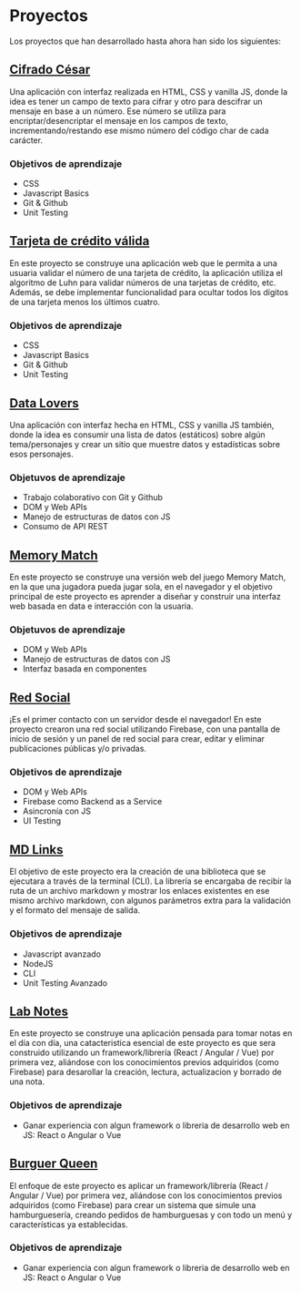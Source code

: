 # Proyectos

Los proyectos que han desarrollado hasta ahora han sido los siguientes:

## [Cifrado César](https://github.com/Laboratoria/bootcamp/tree/main/projects/01-cipher/)

Una aplicación con interfaz realizada en HTML, CSS y vanilla JS, donde la idea
es tener un campo de texto para cifrar y otro para descifrar un mensaje en base
a un número. Ese número se utiliza para encriptar/desencriptar el mensaje en los
 campos de texto, incrementando/restando ese mismo número del código char de
 cada carácter.

### Objetivos de aprendizaje

- CSS
- Javascript Basics
- Git & Github
- Unit Testing

## [Tarjeta de crédito válida](https://github.com/Laboratoria/bootcamp/tree/main/projects/01-card-validation/)

En este proyecto se construye una aplicación web que le permita a una usuaria
validar el número de una tarjeta de crédito, la aplicación utiliza el algoritmo
de Luhn para validar números de una tarjetas de crédito, etc.
Además, se debe implementar funcionalidad para ocultar todos los dígitos de una
tarjeta menos los últimos cuatro.

### Objetivos de aprendizaje

- CSS
- Javascript Basics
- Git & Github
- Unit Testing

## [Data Lovers](https://github.com/Laboratoria/bootcamp/tree/main/projects/02-data-lovers/)

Una aplicación con interfaz hecha en HTML, CSS y vanilla JS también, donde la
idea es consumir una lista de datos (estáticos) sobre algún tema/personajes y
crear un sitio que muestre datos y estadísticas sobre esos personajes.

### Objetuvos de aprendizaje

- Trabajo colaborativo con Git y Github
- DOM y Web APIs
- Manejo de estructuras de datos con JS
- Consumo de API REST

## [Memory Match](https://github.com/Laboratoria/bootcamp/tree/main/projects/02-memory-match/)

En este proyecto se construye una versión web del juego Memory Match,
en la que una jugadora pueda jugar sola, en el navegador y el objetivo
principal de este proyecto es aprender a diseñar y construir una interfaz
web basada en data e interacción con la usuaria.

### Objetuvos de aprendizaje

- DOM y Web APIs
- Manejo de estructuras de datos con JS
- Interfaz basada en componentes

## [Red Social](https://github.com/Laboratoria/bootcamp/tree/main/projects/03-social-network/)

¡Es el primer contacto con un servidor desde el navegador! En este proyecto
crearon una red social utilizando Firebase, con una pantalla de inicio de sesión
 y un panel de red social para crear, editar y eliminar publicaciones públicas
 y/o privadas.

### Objetivos de aprendizaje

- DOM y Web APIs
- Firebase como Backend as a Service
- Asincronía con JS
- UI Testing

## [MD Links](https://github.com/Laboratoria/bootcamp/tree/main/projects/04-md-links/)

El objetivo de este proyecto era la creación de una biblioteca que se ejecutara
a través de la terminal (CLI). La librería se encargaba de recibir la ruta de
un archivo markdown y mostrar los enlaces existentes en ese mismo archivo
markdown, con algunos parámetros extra para la validación y el formato del
mensaje de salida.

### Objetivos de aprendizaje

- Javascript avanzado
- NodeJS
- CLI
- Unit Testing Avanzado

## [Lab Notes](https://github.com/Laboratoria/CDMX011-lab-notes/)

En este proyecto se construye una aplicación pensada para tomar notas en el
día con día, una catacteristica esencial de este proyecto es que sera construido
utilizando un framework/librería (React / Angular / Vue) por primera vez,
aliándose con los conocimientos previos adquiridos (como Firebase) para
desarollar la creación, lectura, actualizacion y borrado de una nota.

### Objetivos de aprendizaje

- Ganar experiencia con algun framework o libreria de desarrollo web
  en JS: React o Angular o Vue

## [Burguer Queen](https://github.com/Laboratoria/bootcamp/tree/main/projects/04-burger-queen/)

El enfoque de este proyecto es aplicar un framework/librería
(React / Angular / Vue) por primera vez, aliándose con los conocimientos previos
adquiridos (como Firebase) para crear un sistema que simule una hamburguesería,
creando pedidos de hamburguesas y con todo un menú y características ya
establecidas.

### Objetivos de aprendizaje

- Ganar experiencia con algun framework o libreria de desarrollo web
  en JS: React o Angular o Vue
